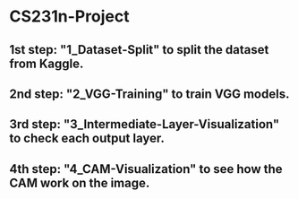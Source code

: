 # CS231n-Project
## 1st step: "1_Dataset-Split" to split the dataset from Kaggle.
## 2nd step: "2_VGG-Training" to train VGG models.
## 3rd step: "3_Intermediate-Layer-Visualization" to check each output layer.
## 4th step: "4_CAM-Visualization" to see how the CAM work on the image.
